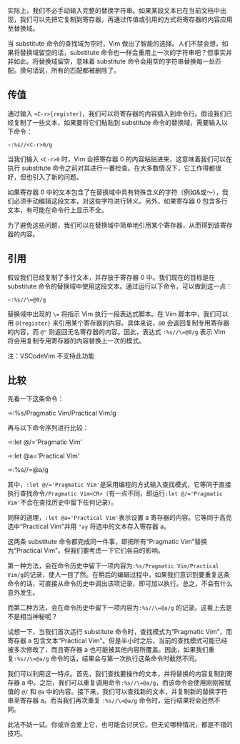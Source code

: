 实际上，我们不必手动输入完整的替换字符串。如果某段文本已在当前文档中出现，我们可以先把它复制到寄存器，再通过传值或引用的方式将寄存器的内容应用至替换域。

当 substitute 命令的查找域为空时，Vim 做出了智能的选择。人们不禁会想，如果将替换域留空的话，substitute 命令也一样会重用上一次的字符串吧？但事实并非如此。将替换域留空，意味着 substitute 命令会用空的字符串替换每一处匹配。换句话说，所有的匹配都被删除了。

## 传值

通过输入 `<C-r>{register}`，我们可以将寄存器的内容插入到命令行。假设我们已经复制了一些文本，如果要将它们粘贴到 substitute 命令的替换域，需要输入以下命令：

`➾:%s//<C-r>0/g`

当我们输入 `<C-r>0` 时，Vim 会把寄存器 0 的内容粘贴进来，这意味着我们可以在执行 substitute 命令之前对其进行一番检查。在大多数情况下，它工作得都很好，但也引入了新的问题。

如果寄存器 0 中的文本包含了在替换域中具有特殊含义的字符（例如&或～），我们必须手动编辑这段文本，对这些字符进行转义。另外，如果寄存器 0 包含多行文本，有可能在命令行上显示不全。

为了避免这些问题，我们可以在替换域中简单地引用某个寄存器，从而得到该寄存器的内容。

## 引用

假设我们已经复制了多行文本，并存放于寄存器 0 中。我们现在的目标是在 substitute 命令的替换域中使用这段文本。通过运行以下命令，可以做到这一点：

`➾:%s//\=@0/g`

替换域中出现的 `\=` 将指示 Vim 执行一段表达式脚本。在 Vim 脚本中，我们可以用 `@{register}` 来引用某个寄存器的内容。具体来说，`@0` 会返回复制专用寄存器的内容，而 `@"` 则返回无名寄存器的内容。因此，表达式 `:%s//\=@0/g` 表示 Vim 将会用复制专用寄存器的内容替换上一次的模式。

注：VSCodeVim 不支持此功能

## 比较

先看一下这条命令：

➾:%s/Pragmatic Vim/Practical Vim/g

再与以下命令序列进行比较：

➾:let @/='Pragmatic Vim' 

➾:let @a='Practical Vim' 

➾:%s//\=@a/g

其中，`:let @/='Pragmatic Vim'`是采用编程的方式输入查找模式，它等同于直接执行查找命令`/Pragmatic Vim<CR>`（有一点不同，即运行`:let @/='Pragmatic Vim'`不会在查找历史中留下任何记录）。

同样的道理，`:let @a='Practical Vim'`表示设置 a 寄存器的内容。它等同于高亮选中“Practical Vim”并用 `"ay` 将选中的文本存入寄存器 a。

这两条 substitute 命令都完成同一件事，即把所有“Pragmatic Vim”替换为“Practical Vim”。但我们要考虑一下它们各自的影响。

第一种方法，会在命令历史中留下一项内容为`:%s/Pragmatic Vim/Practical Vim/g`的记录，使人一目了然。在稍后的编辑过程中，如果我们意识到要重复这条命令的话，可直接从命令历史中调出该项记录，即可加以执行。总之，不会有什么意外发生。

而第二种方法，会在命令历史中留下一项内容为`:%s//\=@a/g` 的记录。这看上去是不是相当神秘呢？

试想一下，当我们首次运行 substitute 命令时，查找模式为“Pragmatic Vim”，而寄存器 a 包含文本“Practical Vim”。但是半小时之后，当前的查找模式可能已经被多次修改了，而且寄存器 a 也可能被其他内容所覆盖。因此，如果我们重复`:%s//\=@a/g` 命令的话，结果会与第一次执行这条命令时截然不同。

我们可以利用这一特点。首先，我们查找要操作的文本，并将替换的内容复制到寄存器 a 中。之后，我们可以重复调用命令`:%s//\=@a/g`，而该命令会使用刚刚被赋值的 `@/` 和 `@a` 中的内容。接下来，我们可以查找新的文本，并复制新的替换字符串至寄存器 a。而当我们再次重复 `:%s//\=@a/g` 命令时，运行结果将会迥然不同。

此法不妨一试。你或许会爱上它，也可能会讨厌它。但无论哪种情况，都是不错的技巧。
